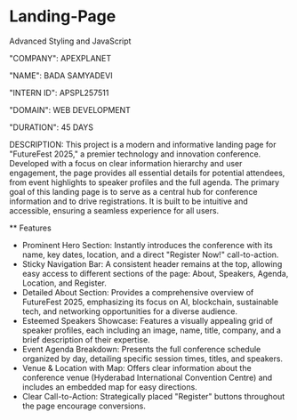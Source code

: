 # Landing-Page
Advanced Styling and JavaScript

"COMPANY": APEXPLANET

"NAME": BADA SAMYADEVI

"INTERN ID": APSPL257511

"DOMAIN": WEB DEVELOPMENT

"DURATION": 45 DAYS

DESCRIPTION:
This project is a modern and informative landing page for "FutureFest 2025," a premier technology and innovation conference. Developed with a focus on clear information hierarchy and user engagement, the page provides all essential details for potential attendees, from event highlights to speaker profiles and the full agenda.
The primary goal of this landing page is to serve as a central hub for conference information and to drive registrations. It is built to be intuitive and accessible, ensuring a seamless experience for all users.

** Features
* Prominent Hero Section: Instantly introduces the conference with its name, key dates, location, and a direct "Register Now!" call-to-action.
* Sticky Navigation Bar: A consistent header remains at the top, allowing easy access to different sections of the page: About, Speakers, Agenda, Location, and Register.
* Detailed About Section: Provides a comprehensive overview of FutureFest 2025, emphasizing its focus on AI, blockchain, sustainable tech, and networking opportunities for a diverse audience.
* Esteemed Speakers Showcase: Features a visually appealing grid of speaker profiles, each including an image, name, title, company, and a brief description of their expertise.
* Event Agenda Breakdown: Presents the full conference schedule organized by day, detailing specific session times, titles, and speakers.
* Venue & Location with Map: Offers clear information about the conference venue (Hyderabad International Convention Centre) and includes an embedded map for easy directions.
* Clear Call-to-Action: Strategically placed "Register" buttons throughout the page encourage conversions.

